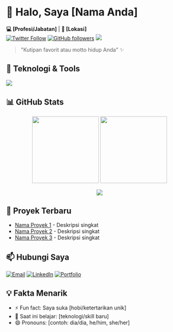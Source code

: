# 👋 Halo, Saya [Nama Anda] 

**💻 [Profesi/Jabatan]** | **📍 [Lokasi]**  
[![Twitter Follow](https://img.shields.io/twitter/follow/username?style=social)](https://twitter.com/username)
[![GitHub followers](https://img.shields.io/github/followers/username?style=social)](https://github.com/username)
![](https://komarev.com/ghpvc/?username=username&label=Profile+views)

> "Kutipan favorit atau motto hidup Anda" ✨

## 🔧 Teknologi & Tools

<p align="left">
<img src="https://skillicons.dev/icons?i=php,html,css,laravel,nodejs,mysql,tailwind,git,github,vscode" />
</p>

## 📊 GitHub Stats

<p align="center">
  <img height="180em" src="https://github-readme-stats.vercel.app/api?username=username&show_icons=true&theme=radical" />
  <img height="180em" src="https://github-readme-stats.vercel.app/api/top-langs/?username=username&layout=compact&theme=radical" />
</p>

<p align="center">
  <img src="https://github-readme-streak-stats.herokuapp.com/?user=username&theme=radical" />
</p>

## 🚀 Proyek Terbaru

- [Nama Proyek 1](link) - Deskripsi singkat
- [Nama Proyek 2](link) - Deskripsi singkat
- [Nama Proyek 3](link) - Deskripsi singkat

## 📫 Hubungi Saya

[![Email](https://img.shields.io/badge/-Email-D14836?style=flat&logo=gmail&logoColor=white)](mailto:email@example.com)
[![LinkedIn](https://img.shields.io/badge/-LinkedIn-0077B5?style=flat&logo=linkedin&logoColor=white)](https://linkedin.com/in/username)
[![Portfolio](https://img.shields.io/badge/-Portfolio-FF7139?style=flat&logo=firefox&logoColor=white)](https://portfolio-link.com)

## 💡 Fakta Menarik

- ⚡ Fun fact: Saya suka [hobi/ketertarikan unik]
- 🌱 Saat ini belajar: [teknologi/skill baru]
- 😄 Pronouns: [contoh: dia/dia, he/him, she/her]
